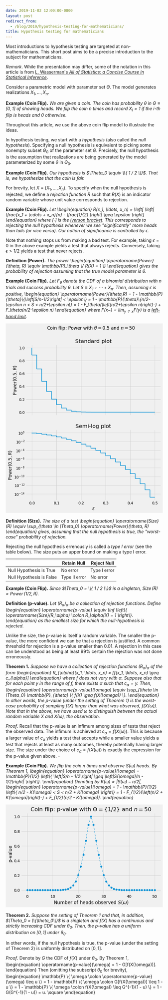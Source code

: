 ```yaml
---
date: 2019-11-02 12:00:00-0800
layout: post
redirect_from:
  - /blog/2019/hypothesis-testing-for-mathematicians/
title: Hypothesis testing for mathematicians
---
```

Most introductions to hypothesis testing are targeted at non-mathematicians.
This short post aims to be a precise introduction to the subject for mathematicians.

*Remark*. While the presentation may differ, some of the notation in this article is from [L. Wasserman's *All of Statistics: a Concise Course in Statistical Inference*](https://doi.org/10.1007/978-0-387-21736-9).

Consider a parametric model with parameter set $\Theta$.
The model generates realizations $X_1, \ldots, X_n$.

**Example (Coin Flip).**
*We are given a coin.
The coin has probability $\theta$ in $\Theta \equiv [0, 1]$ of showing heads.
We flip the coin $n$ times and record $X_i = 1$ if the $i$-th flip is heads and $0$ otherwise.*

Throughout this article, we use the above coin flip model to illustrate the ideas.

In hypothesis testing, we start with a *hypothesis* (also called the *null hypothesis*).
Specifying a null hypothesis is equivalent to picking some nonempty subset $\Theta_0$ of the parameter set $\Theta$.
Precisely, the null hypothesis is the assumption that realizations are being generated by the model  parameterized by some $\theta$ in $\Theta_0$.

**Example (Coin Flip).**
*Our hypothesis is $\Theta_0 \equiv \\{ 1 / 2 \\}$.
That is, we hypothesize that the coin is fair.*

For brevity, let $X \equiv (X_1, \ldots, X_n)$.
To specify when the null hypothesis is rejected, we define a *rejection function* $R$ such that $R(X)$ is an indicator random variable whose unit value corresponds to rejection.

**Example (Coin Flip).**
*Let
\begin{equation}
    R(x_1, \ldots, x_n)
    = \left[
        \left| \frac{x_1 + \cdots + x_n}{n} - \frac{1}{2} \right| \geq \epsilon
    \right]
\end{equation}
where $[\cdot]$ is the [Iverson bracket](https://en.wikipedia.org/wiki/Iverson_bracket).
This corresponds to rejecting the null hypothesis whenever we see "significantly" more heads than tails (or vice versa). Our notion of significance is controlled by $\epsilon$.*

Note that nothing stops us from making a bad test.
For example, taking $\epsilon = 0$ in the above example yields a test that always rejects.
Conversely, taking $\epsilon > 1/2$ yields a test that never rejects.

**Definition (Power).**
*The power
\begin{equation}
    \operatorname{Power}(\theta, R)
    \equiv \mathbb{P}_\theta \\{ R(X) = 1 \\}
\end{equation}
gives the probability of rejection assuming that the true model parameter is $\theta$.*

**Example (Coin Flip).**
*Let $F_\theta$ denote the CDF of a binomial distribution with $n$ trials and success probability $\theta$.
Let $S \equiv X_1 + \cdots + X_n$.
Then, assuming $\epsilon$ is positive,
\begin{equation}
\operatorname{Power}(\theta,R)
    = 1 - \mathbb{P}_{\theta}\\{\left|S/n-1/2\right| < \epsilon\\}
    = 1 - \mathbb{P}_{\theta}\\{n/2-\epsilon n < S < n/2+\epsilon n\\}
    = 1 - F_\theta(\left(n/2+\epsilon n\right)-) + F_\theta(n/2-\epsilon n)
\end{equation}
where $F(x-) = \lim_{y \uparrow x} F(y)$ is a [left-hand limit](https://en.wikipedia.org/wiki/One-sided_limit).*


    
![png](/assets/2019-11-02-hypothesis_testing_for_mathematicians_files/2019-11-02-hypothesis_testing_for_mathematicians_13_0.png)
    


**Definition (Size).**
*The size of a test
\begin{equation}
    \operatorname{Size}(R) \equiv \sup_{\theta \in \Theta_0} \operatorname{Power}(\theta, R)
\end{equation}
gives, assuming that the null hypothesis is true, the "worst-case" probability of rejection.*

Rejecting the null hypothesis errenously is called a *type I error* (see the table below).
The size puts an upper bound on making a type I error.

|                          | Retain Null   | Reject Null  |
| ------------------------ | ------------- | ------------ |
| Null Hypothesis is True  | No error      | Type I error |
| Null Hypothesis is False | Type II error | No error     |

**Example (Coin Flip).**
*Since $\Theta_0 = \\{ 1 / 2 \\}$ is a singleton, $\operatorname{Size}(R) = \operatorname{Power}(1/2, R)$.*

**Definition (p-value).**
*Let $(R_\alpha)_\alpha$ be a collection of rejection functions.
Define
\begin{equation}
    \operatorname{p-value}
    \equiv \inf \left\\{ \operatorname{Size}(R_\alpha) \colon R_\alpha(X) = 1 \right\\}.
\end{equation}
as the smallest size for which the null-hypothesis is rejected.*

Unlike the size, the p-value is itself a random variable.
The smaller the p-value, the more confident we can be that a rejection is justified.
A common threshold for rejection is a p-value smaller than 0.01.
A rejection in this case can be understood as being at least 99% certain the rejection was not done erroneously.

**Theorem 1.**
*Suppose we have a collection of rejection functions $(R_{\alpha})_{\alpha}$ of the form
\begin{equation}
    R_{\alpha}(x_1, \ldots, x_n)
    = [f(x_1, \ldots, x_n) \geq c_{\alpha}]
\end{equation}
where $f$ does not vary with $\alpha$.
Suppose also that for each point $y$ in the range of $f$, there exists $\alpha$ such that $c_{\alpha} = y$.
Then,
\begin{equation}
    \operatorname{p-value}(\omega)
    \equiv
    \sup_{\theta \in \Theta_0} \mathbb{P}_{\theta} \\{
        f(X) \geq f(X(\omega))
    \\}.
\end{equation}
In other words, the p-value (under the setting of Theorem 1) is the worst-case probability of sampling $f(X)$ larger than what was observed, $f(X(\omega))$.
Note that in the above, we have used $\omega$ to distinguish between the actual random variable $X$ and $X(\omega)$, the observation.*

*Proof*.
Recall that the p-value is an infimum among sizes of tests that reject the observed data.
The infimum is achieved at $c_\alpha = f(X(\omega))$.
This is because a larger value of $c_\alpha$ yields a test that accepts while a smaller value yields a test that rejects at least as many outcomes, thereby potentially having larger size.
The size under the choice of $c_\alpha = f(X(\omega))$ is exactly the expression for the p-value given above. $\square$

**Example (Coin Flip).**
*We flip the coin $n$ times and observe $S(\omega)$ heads.
By Theorem 1,
\begin{equation}
    \operatorname{p-value}(\omega)
    = \mathbb{P}_{1/2} \left\\{
    \left|S/n - 1/2\right| \geq
    \left|S(\omega)/n - 1/2\right|
    \right\\}.
\end{equation}
Denoting by $K(\omega) = |S(\omega) - n/2|$,
\begin{equation}
\operatorname{p-value}(\omega)
= 1 - \mathbb{P}_{1/2} \left\\{
n/2 - K(\omega) < S < n/2 + K(\omega)
\right\\}
= 1 - F_{1/2}(\left(n/2 + K(\omega)\right)-) + F_{1/2}(n/2 - K(\omega)).
\end{equation}*


    
![png](/assets/2019-11-02-hypothesis_testing_for_mathematicians_files/2019-11-02-hypothesis_testing_for_mathematicians_22_0.png)
    


**Theorem 2.**
*Suppose the setting of Theorem 1 and that, in addition, $\Theta_0 = \\{\theta_0\\}$ is a singleton and $f(X)$ has a continuous and strictly increasing CDF under $\theta_0$. Then, the p-value has a uniform distribution on $[0,1]$ under $\theta_0$.*

In other words, if the null hypothesis is true, the p-value (under the setting of Theorem 2) is uniformly distributed on $[0, 1]$.

*Proof*.
Denote by $G$ the CDF of $f(X)$ under $\theta_0$.
By Theorem 1,
\begin{equation}
    \operatorname{p-value}(\omega) = 1 - G[f(X(\omega))].
\end{equation}
Then (omitting the subscript $\theta_0$ for brevity),
\begin{equation}
    \mathbb{P} \\{
        \omega \colon \operatorname{p-value}(\omega) \leq u
    \\}
    = 1 - \mathbb{P} \\{
        \omega \colon G[f(X(\omega))] \leq
        1 - u
    \\}
    = 1 - \mathbb{P} \\{
        \omega \colon f(X(\omega)) \leq
        G^{-1}(1 - u)
    \\}
    = 1 - G(G^{-1}(1 - u)) = u. \square
\end{equation}

